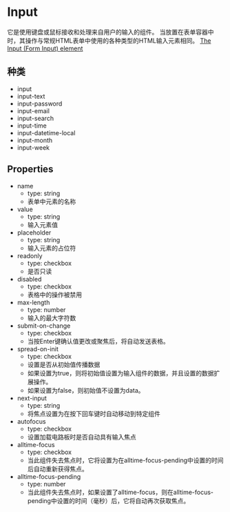 # Input

它是使用键盘或鼠标接收和处理来自用户的输入的组件。
当放置在表单容器中时，其操作与常规HTML表单中使用的各种类型的HTML输入元素相同。
[The Input (Form Input) element](https://developer.mozilla.org/en-US/docs/Web/HTML/Element/input)

## 种类

- input
- input-text
- input-password
- input-email
- input-search
- input-time
- input-datetime-local
- input-month
- input-week

## Properties

- name
  - type: string
  - 表单中元素的名称
- value
  - type: string
  - 输入元素值
- placeholder
  - type: string
  - 输入元素的占位符
- readonly
  - type: checkbox
  - 是否只读
- disabled
  - type: checkbox
  - 表格中的操作被禁用
- max-length
  - type: number
  - 输入的最大字符数
- submit-on-change
  - type: checkbox
  - 当按Enter键确认值更改或聚焦后，将自动发送表格。
- spread-on-init
  - type: checkbox
  - 设置是否从初始值传播数据
  - 如果设置为true，则将初始值设置为输入组件的数据，并且设置的数据扩展操作。
  - 如果设置为false，则初始值不设置为data。
- next-input
  - type: string
  - 将焦点设置为在按下回车键时自动移动到特定组件
- autofocus
  - type: checkbox
  - 设置加载电路板时是否自动具有输入焦点
- alltime-focus
  - type: checkbox
  - 当此组件失去焦点时，它将设置为在alltime-focus-pending中设置的时间后自动重新获得焦点。
- alltime-focus-pending
  - type: number
  - 当此组件失去焦点时，如果设置了alltime-focus，则在alltime-focus-pending中设置的时间（毫秒）后，它将自动再次获取焦点。
